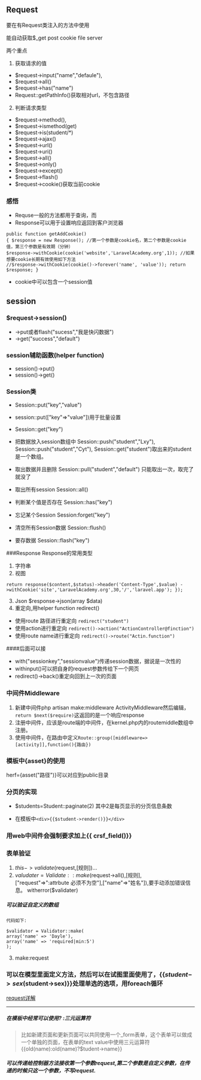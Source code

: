## Request
要在有Request类注入的方法中使用

能自动获取$_get post cookie file server

两个重点

1. 获取请求的值

+ $request->input("name","defaule"),
+ $request->all()
+ $request->has("name")
+ Request::getPathInfo()获取相对url，不包含路径


2. 判断请求类型

+ $request->method(),
+ $request->ismethod(get)
+ $request->is(student/*)
+ $request->ajax()
+ $request->url()
+ $request->uri()
+ $request->all()
+ $request->only()
+ $request->except()
+ $request->flash()
+ $request->cookie()获取当前cookie

### 感悟

+ Requse一般的方法都用于查询，而
+ Response可以用于设置响应返回到客户浏览器
```
public function getAddCookie()
{ $response = new Response(); //第一个参数是cookie名，第二个参数是cookie值，第三个参数是有效期（分钟） 
$response->withCookie(cookie('website','LaravelAcademy.org',1)); //如果想要cookie长期有效使用如下方法 
//$response->withCookie(cookie()->forever('name', 'value')); return $response; }
```

+ cookie中可以包含一个session值
## session

### $request->session()

+ ->put或者flash("sucess","我是快闪数据")
+ ->get("success","default")

### session辅助函数(helper function)
+ session()->put()
+ session()->get()

### Session类
+ Session::put("key","value")
+ session::put(["key"=>"value"])用于批量设置

+ Session::get("key")

+ 把数据放入session数组中
   Session::push("student","Lxy"),
   Session::push("student","Cyt"),
   Session::get("student")取出来的student是一个数组。

+ 取出数据并且删除
    Session::pull("student","default")
    只能取出一次，取完了就没了
+ 取出所有session
   Session::all()
+ 判断某个值是否存在
    Session::has("key")
+ 忘记某个Session
    Session:forget("key")
+ 清空所有Session数据
    Session::flush()
+ 要存数据
    Session::flash("key")

###Response
Response的常用类型

1. 字符串
2. 视图

```
return response($content,$status)->header('Content-Type',$value) ->withCookie('site','LaravelAcademy.org',30,'/','laravel.app'); });
```
3. Json $response->json(array $data)
4. 重定向,用helper function redirect()
+ 使用route 路径进行重定向
    `redirect("student")`
+ 使用action进行重定向
    `redirect()->action("ActionController@finction")`
+ 使用route name进行重定向
    `redirect()->route("Actin.function")`

####后面可以接  

+ with("sessionkey","sessionvalue")传递session数据，据说是一次性的
+ withinput()可以把自身的request参数传给下一个网页
+ redirect()->back()重定向回到上一次的页面

### 中间件Middleware

1. 新建中间件php artisan make:middleware ActivityMiddleware然后编辑，`return $next($require)`这返回的是一个响应response
2. 注册中间件，应该是route端的中间件，在kernel.php内的routemiddle数组中注册。
3. 使用中间件，在路由中定义`Route::group([middleware=>[activity]],function(){路由})`
    
### 模板中{asset}的使用
herf={asset("路径")}可以对应到public目录

### 分页的实现
+ $students=Student::paginate(2)
其中2是每页显示的分页信息条数

+ 在模板中`<div>{{$student->render()}}</div>`

### 用web中间件会强制要求加上{{ crsf_field()}}

### 表单验证

1. $this->validate($request,[规则])…
2. $valudater=Validate::make($request->all(),[规则],["request"=>":attrbute 必须不为空"],["name"=>"姓名"]),要手动添加错误信息。
witherror($validater)
#####  可以验证自定义的数组

```
代码如下:

$validator = Validator::make(
array('name' => 'Dayle'),
array('name' => 'required|min:5')
);

```
3.  make:request

### 可以在模型里面定义方法，然后可以在试图里面使用了，{{$student->sex($student->sex)}}处理单选的选项，用foreach循环
[request详解](http://m.jb51.net/article/54737.htm)

-------
##### 在模板中经常可以使用?  :三元运算符

> 比如新建页面和更新页面可以共同使用一个_form表单，这个表单可以做成一个单独的页面，在表单的text value中使用三元运算符{{old(name):old(name)?$tudent->name}}

##### 可以传递给控制器方法接收第一个参数request,第二个参数是自定义参数，在传递的时候只这一个参数，不写request.

